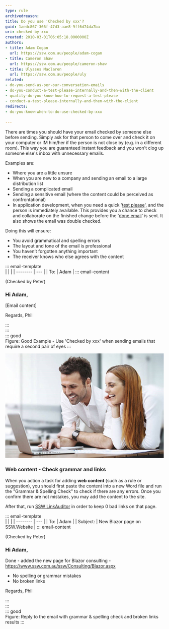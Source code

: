 ```yaml
---
type: rule
archivedreason: 
title: Do you use 'Checked by xxx'?
guid: 1aedc867-366f-47d3-aae8-9ff6d74da7ba
uri: checked-by-xxx
created: 2010-03-01T06:05:18.0000000Z
authors:
- title: Adam Cogan
  url: https://ssw.com.au/people/adam-cogan
- title: Cameron Shaw
  url: https://ssw.com.au/people/cameron-shaw
- title: Ulysses Maclaren
  url: https://ssw.com.au/people/uly
related:
- do-you-send-as-per-our-conversation-emails
- do-you-conduct-a-test-please-internally-and-then-with-the-client
- quality-do-you-know-how-to-request-a-test-please
- conduct-a-test-please-internally-and-then-with-the-client
redirects: 
- do-you-know-when-to-do-use-checked-by-xxx

---
```


There are times you should have your email checked by someone else before sending. Simply ask for that person to come over and check it on your computer or IM him/her if the person is not close by (e.g. in a different room). This way you are guaranteed instant feedback and you won't clog up someone else's inbox with unnecessary emails.

Examples are:

<!--endintro-->

* Where you are a little unsure
* When you are new to a company and sending an email to a large distribution list
* Sending a complicated email
* Sending a sensitive email (where the content could be perceived as confrontational)
* In application development, when you need a quick '[test please](/conduct-a-test-please-internally-and-then-with-the-client)', and the person is immediately available. This provides you a chance to check and collaborate on the finished change before the '[done email](/dones-do-you-reply-done-and-delete-the-original-email)' is sent. It also shows the email was double checked. 

Doing this will ensure:

* You avoid grammatical and spelling errors
* The layout and tone of the email is professional
* You haven’t forgotten anything important
* The receiver knows who else agrees with the content

::: email-template  
|          |     |
| -------- | --- |
| To:      | Adam |
::: email-content  

(Checked by Peter)

### Hi Adam,  
\[Email content\]    

Regards, Phil

:::  
:::  
::: good  
Figure: Good Example - Use 'Checked by xxx' when sending emails that require a second pair of eyes
:::

![Figure: Consider this the '4 eye check' (four eye principle)](four-eyes.jpg)

### Web content - Check grammar and links

When you action a task for adding **web content** (such as a rule or suggestion), you should first paste the content into a new Word file and run the "Grammar & Spelling Check" to check if there are any errors. Once you confirm there are not mistakes, you may add the content to the site. 

After that, run [SSW LinkAuditor](https://sswlinkauditor.com/) in order to keep 0 bad links on that page.

::: email-template  
|          |     |
| -------- | --- |
| To:      | Adam |
| Subject: | New Blazor page on SSW.Website | 
::: email-content  

(Checked by Peter)

### Hi Adam,  

Done - added the new page for Blazor consulting - https://www.ssw.com.au/ssw/Consulting/Blazor.aspx 

- No spelling or grammar mistakes
- No broken links

Regards, Phil

:::  
:::  
::: good  
Figure: Reply to the email with grammar & spelling check and broken links results
:::
